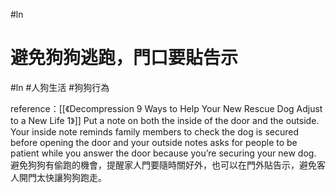#ln 

# 避免狗狗逃跑，門口要貼告示
#ln #人狗生活 #狗狗行為

reference：[[《Decompression 9 Ways to Help Your New Rescue Dog Adjust to a New Life 1》]]
Put a note on both the inside of the door and the outside.  Your inside note reminds family members to check the dog is secured before opening the door and your outside notes asks for people to be patient while you answer the door because you’re securing your new dog.
避免狗狗有偷跑的機會，提醒家人門要隨時關好外，也可以在門外貼告示，避免客人開門太快讓狗狗跑走。
